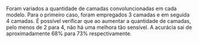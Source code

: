 Foram variados a quantidade de camadas convoluncionadas em cada modelo. Para o primeiro caso, foram empregados 3 camadas e em seguida 4 camadas. É possível verificar que ao aumentar a quantidade de camadas, pelo menos de 2 para 4, não há uma melhora tão sensível. A acurácia sai de aproximadamente 68% para 73% respectivamente.
